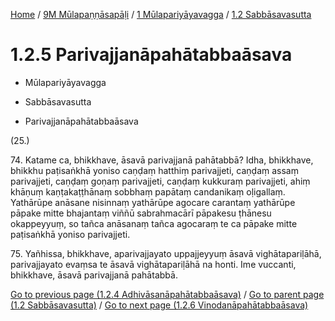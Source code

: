 
[Home](/) / [9M Mūlapaṇṇāsapāḷi](../...md) / [1 Mūlapariyāyavagga](...md) / [1.2 Sabbāsavasutta](../9M/1/1.2.md)

# 1.2.5 Parivajjanāpahātabbaāsava

* Mūlapariyāyavagga

* Sabbāsavasutta

* Parivajjanāpahātabbaāsava

(25.)

74\. Katame ca, bhikkhave, āsavā parivajjanā pahātabbā? Idha, bhikkhave, bhikkhu paṭisaṅkhā yoniso caṇḍaṃ hatthiṃ parivajjeti, caṇḍaṃ assaṃ parivajjeti, caṇḍaṃ goṇaṃ parivajjeti, caṇḍaṃ kukkuraṃ parivajjeti, ahiṃ khāṇuṃ kaṇṭakaṭṭhānaṃ sobbhaṃ papātaṃ candanikaṃ oḷigallaṃ. Yathārūpe anāsane nisinnaṃ yathārūpe agocare carantaṃ yathārūpe pāpake mitte bhajantaṃ viññū sabrahmacārī pāpakesu ṭhānesu okappeyyuṃ, so tañca anāsanaṃ tañca agocaraṃ te ca pāpake mitte paṭisaṅkhā yoniso parivajjeti.

75\. Yañhissa, bhikkhave, aparivajjayato uppajjeyyuṃ āsavā vighātapariḷāhā, parivajjayato evaṃsa te āsavā vighātapariḷāhā na honti. Ime vuccanti, bhikkhave, āsavā parivajjanā pahātabbā.

[Go to previous page (1.2.4 Adhivāsanāpahātabbaāsava)](1.2.4.md) / [Go to parent page (1.2 Sabbāsavasutta)](../9M/1/1.2.md) / [Go to next page (1.2.6 Vinodanāpahātabbaāsava)](1.2.6.md)



